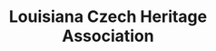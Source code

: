 ---
layout: repo
title: "Louisiana Czech Heritage Association"
id: 24941
permalink: repos/24941/
---